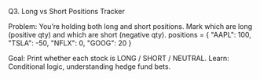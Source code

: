 Q3. Long vs Short Positions Tracker

Problem:
You’re holding both long and short positions. Mark which are long (positive qty) and which are short (negative qty).
positions = {
    "AAPL": 100,
    "TSLA": -50,
    "NFLX": 0,
    "GOOG": 20
}

Goal: Print whether each stock is LONG / SHORT / NEUTRAL.
Learn: Conditional logic, understanding hedge fund bets.